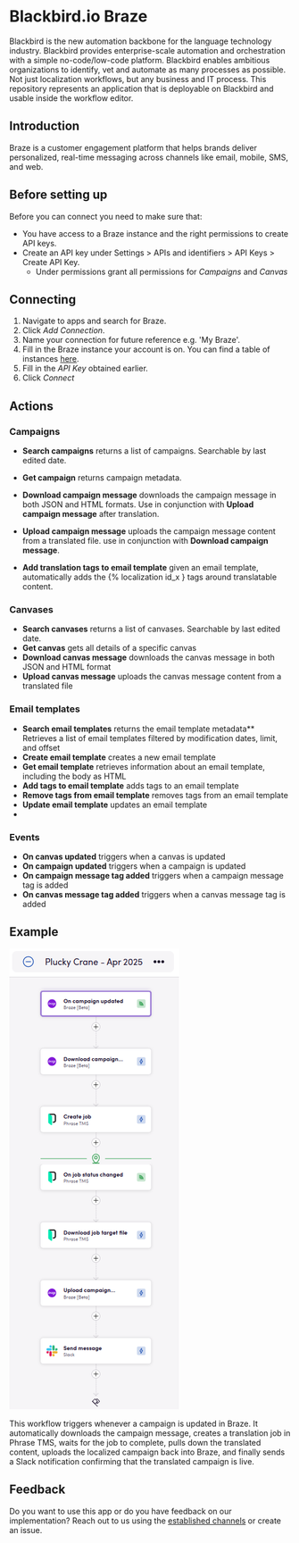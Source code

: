# Blackbird.io Braze

Blackbird is the new automation backbone for the language technology industry.
Blackbird provides enterprise-scale automation and orchestration with a simple
no-code/low-code platform. Blackbird enables ambitious organizations to
identify, vet and automate as many processes as possible. Not just localization
workflows, but any business and IT process. This repository represents an
application that is deployable on Blackbird and usable inside the workflow
editor.

## Introduction

<!-- begin docs -->

Braze is a customer engagement platform that helps brands deliver personalized,
real-time messaging across channels like email, mobile, SMS, and web.

## Before setting up

Before you can connect you need to make sure that:

- You have access to a Braze instance and the right permissions to create API
  keys.
- Create an API key under Settings > APIs and identifiers > API Keys > Create
  API Key.
  - Under permissions grant all permissions for _Campaigns_ and _Canvas_

## Connecting

1. Navigate to apps and search for Braze.
2. Click _Add Connection_.
3. Name your connection for future reference e.g. 'My Braze'.
4. Fill in the Braze instance your account is on. You can find a table of
   instances
   [here](https://www.braze.com/docs/api/basics/#braze-rest-api-collection).
5. Fill in the _API Key_ obtained earlier.
6. Click _Connect_

## Actions

### Campaigns

- **Search campaigns** returns a list of campaigns. Searchable by last edited
  date.
- **Get campaign** returns campaign metadata.
- **Download campaign message** downloads the campaign message in both JSON and
  HTML formats. Use in conjunction with **Upload campaign message** after
  translation.
- **Upload campaign message** uploads the campaign message content from a
  translated file. use in conjunction with **Download campaign message**.

- **Add translation tags to email template** given an email template,
  automatically adds the \{% localization id_x } tags around translatable
  content.

### Canvases

- **Search canvases** returns a list of canvases. Searchable by last edited
  date.
- **Get canvas** gets all details of a specific canvas
- **Download canvas message** downloads the canvas message in both JSON and HTML
  format
- **Upload canvas message** uploads the canvas message content from a translated
  file

### Email templates

- **Search email templates** returns the email template metadata** Retrieves a list of email templates filtered by modification dates, limit, and offset
- **Create email template** creates a new email template
- **Get email template** retrieves information about an email template, including the body as HTML
- **Add tags to email template** adds tags to an email template
- **Remove tags from email template** removes tags from an email template
- **Update email template** updates an email template
- 

### Events

- **On canvas updated** triggers when a canvas is updated
- **On campaign updated** triggers when a campaign is updated
- **On campaign message tag added** triggers when a campaign message tag is
  added
- **On canvas message tag added** triggers when a canvas message tag is added

## Example

![example](Images/README/example.png)

This workflow triggers whenever a campaign is updated in Braze. It automatically
downloads the campaign message, creates a translation job in Phrase TMS, waits
for the job to complete, pulls down the translated content, uploads the
localized campaign back into Braze, and finally sends a Slack notification
confirming that the translated campaign is live.

## Feedback

Do you want to use this app or do you have feedback on our implementation? Reach
out to us using the [established channels](https://www.blackbird.io/) or create
an issue.

<!-- end docs -->
